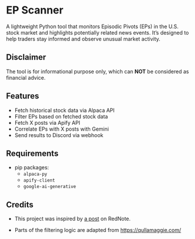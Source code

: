 # EP Scanner

A lightweight Python tool that monitors Episodic Pivots (EPs) in the U.S. stock market and highlights potentially related news events. It’s designed to help traders stay informed and observe unusual market activity.

## Disclaimer

The tool is for informational purpose only, which can **NOT** be considered as financial advice.

## Features

- Fetch historical stock data via Alpaca API
- Filter EPs based on fetched stock data
- Fetch X posts via Apify API
- Correlate EPs with X posts with Gemini
- Send results to Discord via webhook

## Requirements

- pip packages:
  - `alpaca-py`
  - `apify-client`
  - `google-ai-generative`

## Credits

- This project was inspired by [a post](https://www.xiaohongshu.com/explore/683239820000000021002aa8?secondshare=weixin&share_from_user_hidden=true&appuid=&apptime=1748475846&share_id=6b31a0fac8f7417ebd05ac330f2615f0&xsec_source=h5_share&xsec_token=CB-3jl6VFcF00-nQOkrkttWwUFFeBYHX-I1SKN4y8ISkM=) on RedNote.

- Parts of the filtering logic are adapted from https://qullamaggie.com/
